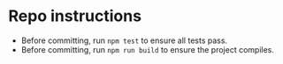 # Repo instructions

- Before committing, run `npm test` to ensure all tests pass.
- Before committing, run `npm run build` to ensure the project compiles.

